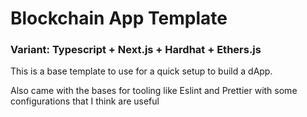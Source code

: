 # Blockchain App Template

### Variant: Typescript + Next.js + Hardhat + Ethers.js

This is a base template to use for a quick setup to build a dApp.

Also came with the bases for tooling like Eslint and Prettier with some configurations that I think are useful
